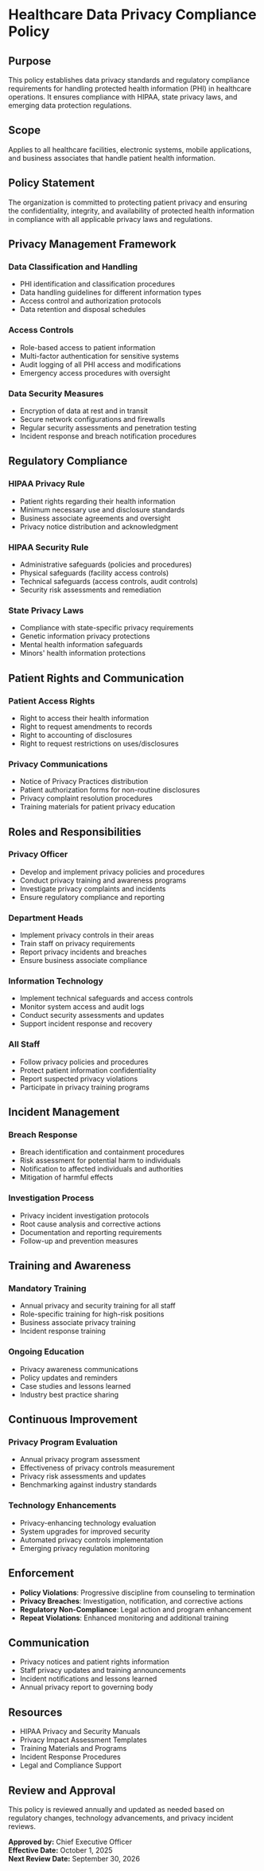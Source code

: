 # Healthcare Data Privacy Compliance Policy

## Purpose
This policy establishes data privacy standards and regulatory compliance requirements for handling protected health information (PHI) in healthcare operations. It ensures compliance with HIPAA, state privacy laws, and emerging data protection regulations.

## Scope
Applies to all healthcare facilities, electronic systems, mobile applications, and business associates that handle patient health information.

## Policy Statement
The organization is committed to protecting patient privacy and ensuring the confidentiality, integrity, and availability of protected health information in compliance with all applicable privacy laws and regulations.

## Privacy Management Framework

### Data Classification and Handling
- PHI identification and classification procedures
- Data handling guidelines for different information types
- Access control and authorization protocols
- Data retention and disposal schedules

### Access Controls
- Role-based access to patient information
- Multi-factor authentication for sensitive systems
- Audit logging of all PHI access and modifications
- Emergency access procedures with oversight

### Data Security Measures
- Encryption of data at rest and in transit
- Secure network configurations and firewalls
- Regular security assessments and penetration testing
- Incident response and breach notification procedures

## Regulatory Compliance

### HIPAA Privacy Rule
- Patient rights regarding their health information
- Minimum necessary use and disclosure standards
- Business associate agreements and oversight
- Privacy notice distribution and acknowledgment

### HIPAA Security Rule
- Administrative safeguards (policies and procedures)
- Physical safeguards (facility access controls)
- Technical safeguards (access controls, audit controls)
- Security risk assessments and remediation

### State Privacy Laws
- Compliance with state-specific privacy requirements
- Genetic information privacy protections
- Mental health information safeguards
- Minors' health information protections

## Patient Rights and Communication

### Patient Access Rights
- Right to access their health information
- Right to request amendments to records
- Right to accounting of disclosures
- Right to request restrictions on uses/disclosures

### Privacy Communications
- Notice of Privacy Practices distribution
- Patient authorization forms for non-routine disclosures
- Privacy complaint resolution procedures
- Training materials for patient privacy education

## Roles and Responsibilities

### Privacy Officer
- Develop and implement privacy policies and procedures
- Conduct privacy training and awareness programs
- Investigate privacy complaints and incidents
- Ensure regulatory compliance and reporting

### Department Heads
- Implement privacy controls in their areas
- Train staff on privacy requirements
- Report privacy incidents and breaches
- Ensure business associate compliance

### Information Technology
- Implement technical safeguards and access controls
- Monitor system access and audit logs
- Conduct security assessments and updates
- Support incident response and recovery

### All Staff
- Follow privacy policies and procedures
- Protect patient information confidentiality
- Report suspected privacy violations
- Participate in privacy training programs

## Incident Management

### Breach Response
- Breach identification and containment procedures
- Risk assessment for potential harm to individuals
- Notification to affected individuals and authorities
- Mitigation of harmful effects

### Investigation Process
- Privacy incident investigation protocols
- Root cause analysis and corrective actions
- Documentation and reporting requirements
- Follow-up and prevention measures

## Training and Awareness

### Mandatory Training
- Annual privacy and security training for all staff
- Role-specific training for high-risk positions
- Business associate privacy training
- Incident response training

### Ongoing Education
- Privacy awareness communications
- Policy updates and reminders
- Case studies and lessons learned
- Industry best practice sharing

## Continuous Improvement

### Privacy Program Evaluation
- Annual privacy program assessment
- Effectiveness of privacy controls measurement
- Privacy risk assessments and updates
- Benchmarking against industry standards

### Technology Enhancements
- Privacy-enhancing technology evaluation
- System upgrades for improved security
- Automated privacy controls implementation
- Emerging privacy regulation monitoring

## Enforcement
- **Policy Violations**: Progressive discipline from counseling to termination
- **Privacy Breaches**: Investigation, notification, and corrective actions
- **Regulatory Non-Compliance**: Legal action and program enhancement
- **Repeat Violations**: Enhanced monitoring and additional training

## Communication
- Privacy notices and patient rights information
- Staff privacy updates and training announcements
- Incident notifications and lessons learned
- Annual privacy report to governing body

## Resources
- HIPAA Privacy and Security Manuals
- Privacy Impact Assessment Templates
- Training Materials and Programs
- Incident Response Procedures
- Legal and Compliance Support

## Review and Approval
This policy is reviewed annually and updated as needed based on regulatory changes, technology advancements, and privacy incident reviews.

**Approved by:** Chief Executive Officer  
**Effective Date:** October 1, 2025  
**Next Review Date:** September 30, 2026